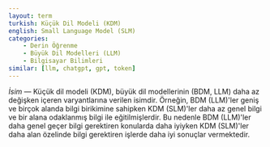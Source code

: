 ```yaml
---
layout: term
turkish: Küçük Dil Modeli (KDM)
english: Small Language Model (SLM)
categories:
    - Derin Öğrenme
    - Büyük Dil Modelleri (LLM)
    - Bilgisayar Bilimleri
similar: [llm, chatgpt, gpt, token]
---
```


_İsim_ — Küçük dil modeli (KDM), büyük dil modellerinin (BDM, LLM) daha az değişken içeren varyantlarına verilen isimdir. Örneğin, BDM (LLM)'ler geniş ve birçok alanda bilgi birikimine sahipken KDM (SLM)'ler daha az genel bilgi ve bir alana odaklanmış bilgi ile eğitilmişlerdir. Bu nedenle BDM (LLM)'ler daha genel geçer bilgi gerektiren konularda daha iyiyken KDM (SLM)'ler daha alan özelinde bilgi gerektiren işlerde daha iyi sonuçlar vermektedir.
